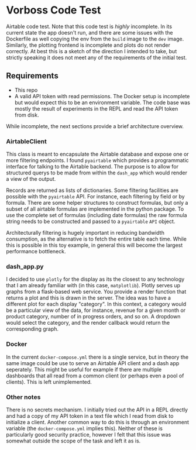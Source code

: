 # Vorboss Code Test

Airtable code test. Note that this code test is _highly_ incomplete. In its current state the app doesn't run, and there are some issues with the Dockerfile as well copying the env from the `build` image to the `dev` image. Similarly, the plotting frontend is incomplete and plots do not render correctly. At best this is a sketch of the direction I intended to take, but strictly speaking it does not meet any of the requirements of the initial test.

## Requirements 
- This repo
- A valid API token with read permissions. The Docker setup is incomplete but would expect this to be an environment variable. The code base was mostly the result of experiments in the REPL and read the API token from disk.

While incomplete, the next sections provide a brief architecture overview.

### AirtableClient
This class is meant to encapsulate the Airtable database and expose one or more filtering endpoints. I found `pyairtable` which provides a programmatic interface for talking to the Airtable backend. The purpose is to allow for structured querys to be made from within the `dash_app` which would render a view of the output.

Records are returned as lists of dictionaries. Some filtering facilities are possible with the `pyairtable` API. For instance, each filtering by field or by formula. There are some helper structures to construct formulas, but only a subset of all airtable formulas are implemented in the python package. To use the complete set of formulas (including date formulas) the raw formula string needs to be constructed and passed to a `pyairtable` `API` object.

Architecturally filtering is hugely important in reducing bandwidth consumption, as the alternative is to fetch the entire table each time. While this is possible in this toy example, in general this will become the largest performance bottleneck.


### dash_app.py 
I decided to use `plotly` for the display as its the closest to any technology that I am already familiar with (in this case, `matplotlib`). Plotly serves up graphs from a flask-based web service. You provide a render function that returns a plot and this is drawn in the server. The idea was to have a different plot for each display "category". In this context, a category would be a particular view of the data, for instance, revenue for a given month or product category, number of in progress orders, and so on. A dropdown would select the category, and the render callback would return the corresponding graph.


### Docker 
In the current `docker-compose.yml` there is a single service, but in theory the same image could be use to serve an Airtable API client and a dash app seperately. This might  be useful for example if there are multiple dashboards that all read from a common client (or perhaps even a pool of clients). This is left unimplemented.


### Other notes 
There is no secrets mechanism. I initially tried out the API in a REPL directly and had a copy of my API token in a text file which I read from disk to initialize a client. Another common way to do this is through an environment variable (the `docker-compose.yml` implies this). Neither of these is particularly good security practice, however I felt that this issue was somewhat outside the scope of the task and left it as is. 

